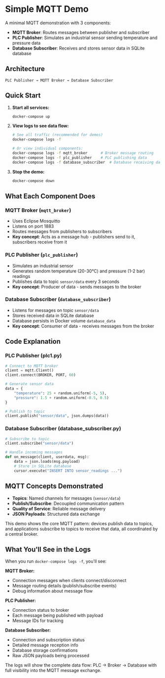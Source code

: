 # Simple MQTT Demo

A minimal MQTT demonstration with 3 components:
- **MQTT Broker**: Routes messages between publisher and subscriber
- **PLC Publisher**: Simulates an industrial sensor sending temperature and pressure data
- **Database Subscriber**: Receives and stores sensor data in SQLite database

## Architecture

```
PLC Publisher → MQTT Broker → Database Subscriber
```

## Quick Start

1. **Start all services:**
   ```bash
   docker-compose up
   ```

2. **View logs to see data flow:**
   ```bash
   # See all traffic (recommended for demos)
   docker-compose logs -f
   
   # Or view individual components:
   docker-compose logs -f mqtt_broker      # Broker message routing
   docker-compose logs -f plc_publisher    # PLC publishing data
   docker-compose logs -f database_subscriber  # Database receiving data
   ```

3. **Stop the demo:**
   ```bash
   docker-compose down
   ```

## What Each Component Does

### MQTT Broker (`mqtt_broker`)
- Uses Eclipse Mosquitto
- Listens on port 1883
- Routes messages from publishers to subscribers
- **Key concept**: Acts as a message hub - publishers send to it, subscribers receive from it

### PLC Publisher (`plc_publisher`)
- Simulates an industrial sensor
- Generates random temperature (20-30°C) and pressure (1-2 bar) readings
- Publishes data to topic `sensor/data` every 3 seconds
- **Key concept**: Producer of data - sends messages to the broker

### Database Subscriber (`database_subscriber`)  
- Listens for messages on topic `sensor/data`
- Stores received data in SQLite database
- Database persists in Docker volume `database_data`
- **Key concept**: Consumer of data - receives messages from the broker

## Code Explanation

### PLC Publisher (plc1.py)
```python
# Connect to MQTT broker
client = mqtt.Client()
client.connect(BROKER, PORT, 60)

# Generate sensor data
data = {
    "temperature": 25 + random.uniform(-5, 5),
    "pressure": 1.5 + random.uniform(-0.5, 0.5)
}

# Publish to topic
client.publish("sensor/data", json.dumps(data))
```

### Database Subscriber (database_subscriber.py)
```python
# Subscribe to topic
client.subscribe("sensor/data")

# Handle incoming messages
def on_message(client, userdata, msg):
    data = json.loads(msg.payload)
    # Store in SQLite database
    cursor.execute("INSERT INTO sensor_readings ...")
```

## MQTT Concepts Demonstrated

- **Topics**: Named channels for messages (`sensor/data`)
- **Publish/Subscribe**: Decoupled communication pattern
- **Quality of Service**: Reliable message delivery
- **JSON Payloads**: Structured data exchange

This demo shows the core MQTT pattern: devices publish data to topics, and applications subscribe to topics to receive that data, all coordinated by a central broker.

## What You'll See in the Logs

When you run `docker-compose logs -f`, you'll see:

**MQTT Broker:**
- Connection messages when clients connect/disconnect
- Message routing details (publish/subscribe events)
- Debug information about message flow

**PLC Publisher:**
- Connection status to broker
- Each message being published with payload
- Message IDs for tracking

**Database Subscriber:**
- Connection and subscription status
- Detailed message reception info
- Database storage confirmations
- Raw JSON payloads being processed

The logs will show the complete data flow: PLC → Broker → Database with full visibility into the MQTT message exchange.
